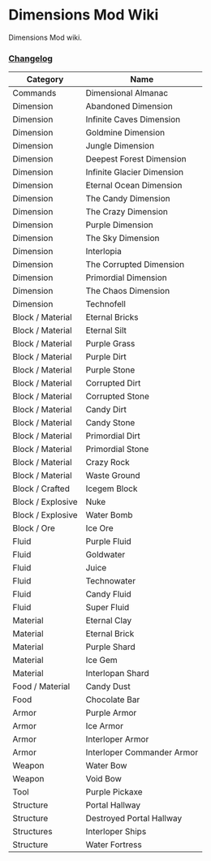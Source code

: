 # Dimensions Mod Wiki
Dimensions Mod wiki. 

### [Changelog](changelog)

| Category | Name |
|----------|------|
|Commands|Dimensional Almanac|
| Dimension |Abandoned Dimension|
| Dimension |Infinite Caves Dimension|
| Dimension |Goldmine Dimension|
| Dimension |Jungle Dimension|
| Dimension |Deepest Forest Dimension|
| Dimension |Infinite Glacier Dimension|
| Dimension |Eternal Ocean Dimension|
| Dimension |The Candy Dimension|
| Dimension |The Crazy Dimension|
| Dimension |Purple Dimension|
| Dimension |The Sky Dimension|
| Dimension |Interlopia|
| Dimension |The Corrupted Dimension|
| Dimension |Primordial Dimension|
| Dimension |The Chaos Dimension|
| Dimension |Technofell|
|Block / Material|Eternal Bricks|
|Block / Material|Eternal Silt|
|Block / Material|Purple Grass|
|Block / Material|Purple Dirt|
|Block / Material|Purple Stone|
|Block / Material|Corrupted Dirt|
|Block / Material|Corrupted Stone|
|Block / Material|Candy Dirt|
|Block / Material|Candy Stone|
|Block / Material|Primordial Dirt|
|Block / Material|Primordial Stone|
|Block / Material|Crazy Rock|
|Block / Material|Waste Ground|
|Block / Crafted|Icegem Block|
|Block / Explosive|Nuke|
|Block / Explosive|Water Bomb|
|Block / Ore|Ice Ore|
|Fluid|Purple Fluid|
|Fluid|Goldwater|
|Fluid|Juice|
|Fluid|Technowater|
|Fluid|Candy Fluid|
|Fluid|Super Fluid|
|Material|Eternal Clay|
|Material|Eternal Brick|
|Material|Purple Shard|
|Material|Ice Gem|
|Material|Interlopan Shard|
|Food / Material|Candy Dust|
|Food|Chocolate Bar|
|Armor|Purple Armor|
|Armor|Ice Armor|
|Armor|Interloper Armor|
|Armor|Interloper Commander Armor|
|Weapon|Water Bow|
|Weapon|Void Bow|
|Tool|Purple Pickaxe|
|Structure|Portal Hallway|
|Structure|Destroyed Portal Hallway|
|Structures|Interloper Ships|
|Structure|Water Fortress|
